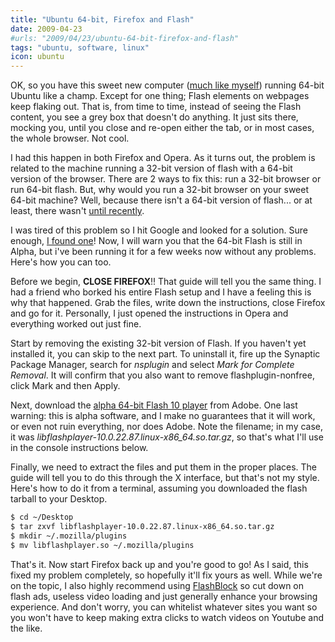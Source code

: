 ```yaml
---
title: "Ubuntu 64-bit, Firefox and Flash"
date: 2009-04-23
#urls: "2009/04/23/ubuntu-64-bit-firefox-and-flash"
tags: "ubuntu, software, linux"
icon: ubuntu
---
```


OK, so you have this sweet new computer (<a href="http://joefleming.net/2009/03/11/my-sweet-new-laptop/">much like myself</a>) running 64-bit Ubuntu like a champ. Except for one thing; Flash elements on webpages keep flaking out. That is, from time to time, instead of seeing the Flash content, you see a grey box that doesn't do anything. It just sits there, mocking you, until you close and re-open either the tab, or in most cases, the whole browser. Not cool.

I had this happen in both Firefox and Opera. As it turns out, the problem is related to the machine running a 32-bit version of flash with a 64-bit version of the browser. There are 2 ways to fix this: run a 32-bit browser or run 64-bit flash. But, why would you run a 32-bit browser on your sweet 64-bit machine? Well, because there isn't a 64-bit version of flash... or at least, there wasn't <a href="http://labs.adobe.com/technologies/flashplayer10/releasenotes_64bit.html">until recently</a>.

I was tired of this problem so I hit Google and looked for a solution. Sure enough, <a href="http://news.softpedia.com/news/How-to-Install-Adobe-Flash-Player-64-bit-on-Ubuntu-8-10-98076.shtml">I found one</a>! Now, I will warn you that the 64-bit Flash is still in Alpha, but i've been running it for a few weeks now without any problems. Here's how you can too.

Before we begin, **CLOSE FIREFOX**!! That guide will tell you the same thing. I had a friend who borked his entire Flash setup and I have a feeling this is why that happened. Grab the files, write down the instructions, close Firefox and go for it. Personally, I just opened the instructions in Opera and everything worked out just fine.

Start by removing the existing 32-bit version of Flash. If you haven't yet installed it, you can skip to the next part. To uninstall it, fire up the Synaptic Package Manager, search for *nsplugin* and select *Mark for Complete Removal*. It will confirm that you also want to remove flashplugin-nonfree, click Mark and then Apply.

Next, download the <a href="http://labs.adobe.com/downloads/flashplayer10.html">alpha 64-bit Flash 10 player</a> from Adobe. One last warning: this is alpha software, and I make no guarantees that it will work, or even not ruin everything, nor does Adobe. Note the filename; in my case, it was *libflashplayer-10.0.22.87.linux-x86_64.so.tar.gz*, so that's what I'll use in the console instructions below.

Finally, we need to extract the files and put them in the proper places. The guide will tell you to do this through the X interface, but that's not my style. Here's how to do it from a terminal, assuming you downloaded the flash tarball to your Desktop.

```bash
$ cd ~/Desktop
$ tar zxvf libflashplayer-10.0.22.87.linux-x86_64.so.tar.gz
$ mkdir ~/.mozilla/plugins
$ mv libflashplayer.so ~/.mozilla/plugins
```

That's it. Now start Firefox back up and you're good to go! As I said, this fixed my problem completely, so hopefully it'll fix yours as well. While we're on the topic, I also highly recommend using <a href="https://addons.mozilla.org/en-US/firefox/addon/433">FlashBlock</a> so cut down on flash ads, useless video loading and just generally enhance your browsing experience. And don't worry, you can whitelist whatever sites you want so you won't have to keep making extra clicks to watch videos on Youtube and the like.